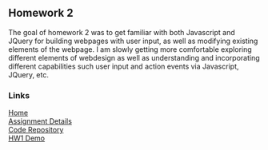 ## Homework 2
The goal of homework 2 was to get familiar with both Javascript and JQuery for building webpages with user input, as well as modifying existing elements of the webpage.
I am slowly getting more comfortable exploring different elements of webdesign as well as understanding and incorporating different capabilities such user input and action events via Javascript, JQuery, etc.

### Links
[Home](https://siphry.github.io)  
[Assignment Details](http://www.wou.edu/~morses/classes/cs46x/assignments/HW2.html)  
[Code Repository](https://github.com/siphry/siphry.github.io/tree/master/HW2)  
[HW1 Demo](https://siphry.github.io/HW2/HTML/home.html)
